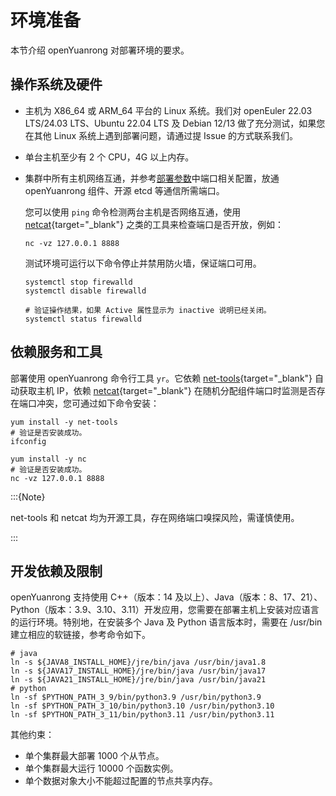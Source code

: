 # 环境准备

本节介绍 openYuanrong 对部署环境的要求。

## 操作系统及硬件

- 主机为 X86_64 或 ARM_64 平台的 Linux 系统。我们对 openEuler 22.03 LTS/24.03 LTS、Ubuntu 22.04 LTS 及 Debian 12/13 做了充分测试，如果您在其他 Linux 系统上遇到部署问题，请通过提 Issue 的方式联系我们。
- 单台主机至少有 2 个 CPU，4G 以上内存。
- 集群中所有主机网络互通，并参考[部署参数](../parameters.md)中端口相关配置，放通 openYuanrong 组件、开源 etcd 等通信所需端口。

    您可以使用 `ping` 命令检测两台主机是否网络互通，使用 [netcat](https://netcat.sourceforge.net/){target="_blank"} 之类的工具来检查端口是否开放，例如：

    ```shell
    nc -vz 127.0.0.1 8888
    ```

    测试环境可运行以下命令停止并禁用防火墙，保证端口可用。

    ```shell
    systemctl stop firewalld
    systemctl disable firewalld

    # 验证操作结果，如果 Active 属性显示为 inactive 说明已经关闭。
    systemctl status firewalld
    ```

## 依赖服务和工具

部署使用 openYuanrong 命令行工具 `yr`。它依赖 [net-tools](https://net-tools.sourceforge.io/){target="_blank"} 自动获取主机 IP，依赖 [netcat](https://netcat.sourceforge.net/){target="_blank"} 在随机分配组件端口时监测是否存在端口冲突，您可通过如下命令安装：

```shell
yum install -y net-tools
# 验证是否安装成功。
ifconfig

yum install -y nc
# 验证是否安装成功。
nc -vz 127.0.0.1 8888
```

:::{Note}

net-tools 和 netcat 均为开源工具，存在网络端口嗅探风险，需谨慎使用。

:::

## 开发依赖及限制

openYuanrong 支持使用 C++（版本：14 及以上）、Java（版本：8、17、21）、Python（版本：3.9、3.10、3.11）开发应用，您需要在部署主机上安装对应语言的运行环境。特别地，在安装多个 Java 及 Python 语言版本时，需要在 /usr/bin 建立相应的软链接，参考命令如下。

```shell
# java
ln -s ${JAVA8_INSTALL_HOME}/jre/bin/java /usr/bin/java1.8
ln -s ${JAVA17_INSTALL_HOME}/jre/bin/java /usr/bin/java17
ln -s ${JAVA21_INSTALL_HOME}/jre/bin/java /usr/bin/java21
# python
ln -sf $PYTHON_PATH_3_9/bin/python3.9 /usr/bin/python3.9
ln -sf $PYTHON_PATH_3_10/bin/python3.10 /usr/bin/python3.10
ln -sf $PYTHON_PATH_3_11/bin/python3.11 /usr/bin/python3.11
```

其他约束：

- 单个集群最大部署 1000 个从节点。
- 单个集群最大运行 10000 个函数实例。
- 单个数据对象大小不能超过配置的节点共享内存。
